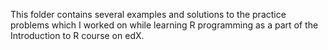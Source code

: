 This folder contains several examples and solutions to the practice problems which I worked on while learning R programming as a part of the Introduction to R course on edX.
